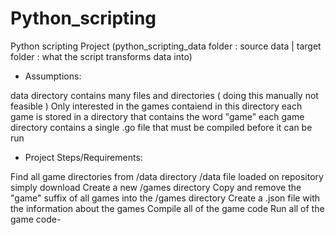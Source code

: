 # Python_scripting

 Python scripting Project (python_scripting_data folder : source data | target folder : what the script transforms data into)
 
 - Assumptions:

data directory contains many files and directories ( doing this manually not feasible )
Only interested in the games contaiend in this directory
each game is stored in a directory that contains the word "game"
each game directory contains a single .go file that must be compiled before it can be run


- Project Steps/Requirements:

Find all game directories from /data directory
/data file loaded on repository simply download
Create a new /games directory 
Copy and remove the "game" suffix of all games into the /games directory
Create a .json file with the information about the games
Compile all of the game code 
Run all of the game code-

